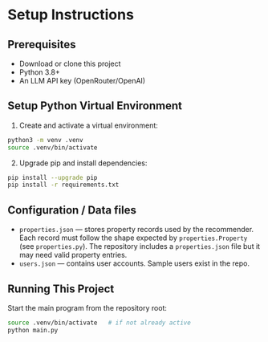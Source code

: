 # Setup Instructions

## Prerequisites

- Download or clone this project
- Python 3.8+
- An LLM API key (OpenRouter/OpenAI)

## Setup Python Virtual Environment

1. Create and activate a virtual environment:

```bash
python3 -m venv .venv
source .venv/bin/activate
```

2. Upgrade pip and install dependencies:

```bash
pip install --upgrade pip
pip install -r requirements.txt
```

## Configuration / Data files

- `properties.json` — stores property records used by the recommender. Each record must follow the shape expected by `properties.Property` (see `properties.py`). The repository includes a `properties.json` file but it may need valid property entries.
- `users.json` — contains user accounts. Sample users exist in the repo.

## Running This Project

Start the main program from the repository root:

```bash
source .venv/bin/activate   # if not already active
python main.py
```
